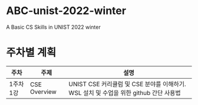 # ABC-unist-2022-winter
A Basic CS Skills in UNIST 2022 winter

# 주차별 계획
|주차|주제|설명|
|------|---|---|
|1주차 1강|CSE Overview|UNIST CSE 커리큘럼 및 CSE 분야를 이해하기. WSL 설치 및 수업을 위한 github 간단 사용법|
